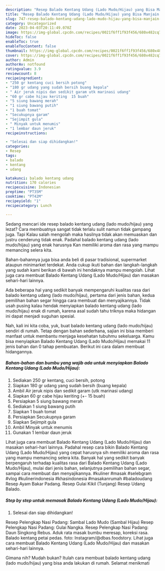 ```yaml
---
description: "Resep Balado Kentang Udang (Lado Mudo/Hijau) yang Bisa Manjain Lidah, Buat Buka Puasa}"
title: "Resep Balado Kentang Udang (Lado Mudo/Hijau) yang Bisa Manjain Lidah, Buat Buka Puasa}"
slug: 747-resep-balado-kentang-udang-lado-mudo-hijau-yang-bisa-manjain-lidah-buat-buka-puasa
category: Uncategorized
date: 2023-04-03T20:11:49.070Z
image: https://img-global.cpcdn.com/recipes/0021f6ff1f93f456/680x482cq70/balado-kentang-udang-lado-mudohijau-foto-resep-utama.jpg
hideToc: false
enableToc: true
enableTocContent: false
thumbnail: https://img-global.cpcdn.com/recipes/0021f6ff1f93f456/680x482cq70/balado-kentang-udang-lado-mudohijau-foto-resep-utama.jpg
cover: https://img-global.cpcdn.com/recipes/0021f6ff1f93f456/680x482cq70/balado-kentang-udang-lado-mudohijau-foto-resep-utama.jpg
author: Admin
authorAv: notfound
ratingvalue: 3.9
reviewcount: 8
recipeingredient:
- "250 gr kentang cuci bersih potong"
- "180 gr udang yang sudah bersih buang kepala"
- " Air jeruk nipis dan sedikit garam utk marinasi udang"
- "60 gr cabe hijau keriting  15 buah"
- "5 siung bawang merah"
- "1 siung bawang putih"
- "1 buah tomat"
- "Secukupnya garam"
- "Sejimpit gula"
- " Minyak untuk menumis"
- "1 lembar daun jeruk"
recipeinstructions:

- "Selesai dan siap dihidangkan!"
categories:
- Resep
tags:
- balado
- kentang
- udang

katakunci: balado kentang udang 
nutrition: 170 calories
recipecuisine: Indonesian
preptime: "PT35M"
cooktime: "PT42M"
recipeyield: "1"
recipecategory: Lunch

---
```



Sedang mencari ide resep balado kentang udang (lado mudo/hijau) yang lezat? Cara membuatnya sangat tidak terlalu sulit namun tidak gampang juga. Tapi Kalau salah mengolah maka hasilnya tidak akan memuaskan dan justru cenderung tidak enak. Padahal balado kentang udang (lado mudo/hijau) yang enak harusnya Kan memiliki aroma dan rasa yang mampu memancing selera kita.


Bahan-bahannya juga bisa anda beli di pasar tradisional, supermarket ataupun minimarket terdekat. Anda cukup ikuti bahan dan langkah-langkah yang sudah kami berikan di bawah ini hendaknya mampu mengolah. Lihat juga cara membuat Balado Kentang Udang (Lado Mudo/Hijau) dan masakan sehari-hari lainnya.

Ada beberapa hal yang sedikit banyak mempengaruhi kualitas rasa dari balado kentang udang (lado mudo/hijau), pertama dari jenis bahan, kedua pemilihan bahan segar hingga cara membuat dan menyajikannya. Tidak usah pusing kalau hendak menyiapkan balado kentang udang (lado mudo/hijau) enak di rumah, karena asal sudah tahu triknya maka hidangan ini dapat menjadi suguhan spesial.


Nah, kali ini kita coba, yuk, buat balado kentang udang (lado mudo/hijau) sendiri di rumah. Tetap dengan bahan sederhana, sajian ini bisa memberi manfaat untuk membantu menjaga kesehatan tubuhmu sekeluarga. Kamu bisa menyiapkan Balado Kentang Udang (Lado Mudo/Hijau) memakai 11 jenis bahan dan 0 tahap pembuatan. Berikut ini cara dalam membuat hidangannya.

<!--inarticleads1-->

##### Bahan-bahan dan bumbu yang wajib ada untuk menyiapkan Balado Kentang Udang (Lado Mudo/Hijau):

1. Sediakan 250 gr kentang, cuci bersih, potong
1. Siapkan 180 gr udang yang sudah bersih (buang kepala)
1. Ambil  Air jeruk nipis dan sedikit garam (utk marinasi udang)
1. Siapkan 60 gr cabe hijau keriting (+- 15 buah)
1. Persiapkan 5 siung bawang merah
1. Sediakan 1 siung bawang putih
1. Siapkan 1 buah tomat
1. Persiapkan Secukupnya garam
1. Siapkan Sejimpit gula
1. Ambil  Minyak untuk menumis
1. Gunakan 1 lembar daun jeruk


Lihat juga cara membuat Balado Kentang Udang (Lado Mudo/Hijau) dan masakan sehari-hari lainnya. Padahal resep cara bikin Balado Kentang Udang (Lado Mudo/Hijau) yang cepat harusnya sih memiliki aroma dan rasa yang mampu memancing selera kita. Banyak hal yang sedikit banyak berpengaruh terhadap kualitas rasa dari Balado Kentang Udang (Lado Mudo/Hijau), mulai dari jenis bahan, selanjutnya pemilihan bahan segar, sampai cara membuat dan menyajikannya. #kuliner #masak #selebgram #vlog #kulinerindonesia #khasindonesia #masakanrumah #baladoudang Resep Ayam Bakar Padang. Resep Gulai Kikil (Tunjang) Resep Udang Balado. 

<!--inarticleads2-->

##### Step by step untuk memasak Balado Kentang Udang (Lado Mudo/Hijau):


1. Selesai dan siap dihidangkan!

Resep Pelengkap Nasi Padang: Sambal Lado Mudo (Sambal Hijau) Resep Pelengkap Nasi Padang: Gulai Nangka. Resep Pelengkap Nasi Padang: Daun Singkong Rebus. Aduk rata masak bumbu meresap, koreksi rasa. Balado kentang petai pedas. foto: Instagram/@dbas.foodstory. Lihat juga cara membuat Balado Kentang Udang (Lado Mudo/Hijau) dan masakan sehari-hari lainnya. 

Gimana nih? Mudah bukan? Itulah cara membuat balado kentang udang (lado mudo/hijau) yang bisa anda lakukan di rumah. Selamat menikmati
